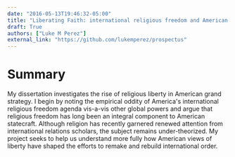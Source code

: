 ```yaml
---
date: "2016-05-13T19:46:32-05:00"
title: "Liberating Faith: international religious freedom and American Grand Strategy"
draft: True
authors: ["Luke M Perez"]
external_link: "https://github.com/lukemperez/prospectus"
---
```


# Summary

My dissertation investigates the rise of religious liberty in American grand strategy. I begin by noting the empirical oddity of America's international religious freedom agenda vis-a-vis other global powers and argue that religious freedom has long been an integral component to American statecraft. Although religion has recently garnered renewed attention from international relations scholars, the subject remains under-theorized. My project seeks to help us understand more fully how American views of liberty have shaped the efforts to remake and rebuild international order.
